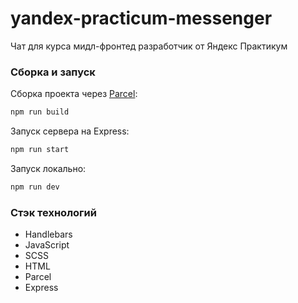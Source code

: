 # yandex-practicum-messenger
Чат для курса мидл-фронтед разработчик от Яндекс Практикум

### Сборка и запуск
Сборка проекта через [Parcel](https://parceljs.org/):

```bash
npm run build
```

Запуск сервера на Express:

```bash
npm run start
```

Запуск локально:

```bash
npm run dev
```

### Стэк технологий

- Handlebars
- JavaScript
- SCSS
- HTML
- Parcel
- Express
